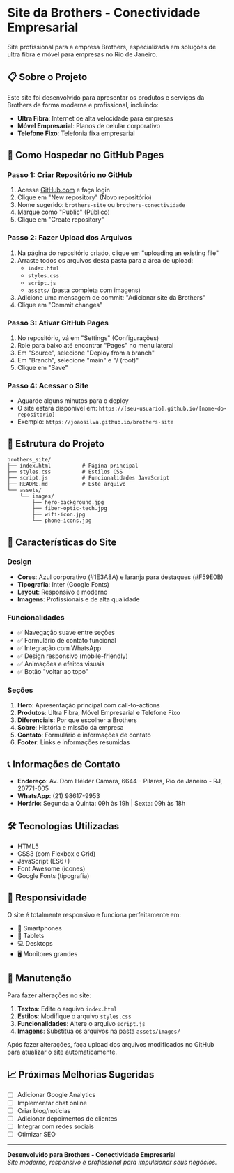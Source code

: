 # Site da Brothers - Conectividade Empresarial

Site profissional para a empresa Brothers, especializada em soluções de ultra fibra e móvel para empresas no Rio de Janeiro.

## 📋 Sobre o Projeto

Este site foi desenvolvido para apresentar os produtos e serviços da Brothers de forma moderna e profissional, incluindo:

- **Ultra Fibra**: Internet de alta velocidade para empresas
- **Móvel Empresarial**: Planos de celular corporativo
- **Telefone Fixo**: Telefonia fixa empresarial

## 🚀 Como Hospedar no GitHub Pages

### Passo 1: Criar Repositório no GitHub
1. Acesse [GitHub.com](https://github.com) e faça login
2. Clique em "New repository" (Novo repositório)
3. Nome sugerido: `brothers-site` ou `brothers-conectividade`
4. Marque como "Public" (Público)
5. Clique em "Create repository"

### Passo 2: Fazer Upload dos Arquivos
1. Na página do repositório criado, clique em "uploading an existing file"
2. Arraste todos os arquivos desta pasta para a área de upload:
   - `index.html`
   - `styles.css`
   - `script.js`
   - `assets/` (pasta completa com imagens)
3. Adicione uma mensagem de commit: "Adicionar site da Brothers"
4. Clique em "Commit changes"

### Passo 3: Ativar GitHub Pages
1. No repositório, vá em "Settings" (Configurações)
2. Role para baixo até encontrar "Pages" no menu lateral
3. Em "Source", selecione "Deploy from a branch"
4. Em "Branch", selecione "main" e "/ (root)"
5. Clique em "Save"

### Passo 4: Acessar o Site
- Aguarde alguns minutos para o deploy
- O site estará disponível em: `https://[seu-usuario].github.io/[nome-do-repositorio]`
- Exemplo: `https://joaosilva.github.io/brothers-site`

## 📁 Estrutura do Projeto

```
brothers_site/
├── index.html          # Página principal
├── styles.css          # Estilos CSS
├── script.js           # Funcionalidades JavaScript
├── README.md           # Este arquivo
└── assets/
    └── images/
        ├── hero-background.jpg
        ├── fiber-optic-tech.jpg
        ├── wifi-icon.jpg
        └── phone-icons.jpg
```

## 🎨 Características do Site

### Design
- **Cores**: Azul corporativo (#1E3A8A) e laranja para destaques (#F59E0B)
- **Tipografia**: Inter (Google Fonts)
- **Layout**: Responsivo e moderno
- **Imagens**: Profissionais e de alta qualidade

### Funcionalidades
- ✅ Navegação suave entre seções
- ✅ Formulário de contato funcional
- ✅ Integração com WhatsApp
- ✅ Design responsivo (mobile-friendly)
- ✅ Animações e efeitos visuais
- ✅ Botão "voltar ao topo"

### Seções
1. **Hero**: Apresentação principal com call-to-actions
2. **Produtos**: Ultra Fibra, Móvel Empresarial e Telefone Fixo
3. **Diferenciais**: Por que escolher a Brothers
4. **Sobre**: História e missão da empresa
5. **Contato**: Formulário e informações de contato
6. **Footer**: Links e informações resumidas

## 📞 Informações de Contato

- **Endereço**: Av. Dom Hélder Câmara, 6644 - Pilares, Rio de Janeiro - RJ, 20771-005
- **WhatsApp**: (21) 98617-9953
- **Horário**: Segunda a Quinta: 09h às 19h | Sexta: 09h às 18h

## 🛠️ Tecnologias Utilizadas

- HTML5
- CSS3 (com Flexbox e Grid)
- JavaScript (ES6+)
- Font Awesome (ícones)
- Google Fonts (tipografia)

## 📱 Responsividade

O site é totalmente responsivo e funciona perfeitamente em:
- 📱 Smartphones
- 📱 Tablets
- 💻 Desktops
- 🖥️ Monitores grandes

## 🔧 Manutenção

Para fazer alterações no site:

1. **Textos**: Edite o arquivo `index.html`
2. **Estilos**: Modifique o arquivo `styles.css`
3. **Funcionalidades**: Altere o arquivo `script.js`
4. **Imagens**: Substitua os arquivos na pasta `assets/images/`

Após fazer alterações, faça upload dos arquivos modificados no GitHub para atualizar o site automaticamente.

## 📈 Próximas Melhorias Sugeridas

- [ ] Adicionar Google Analytics
- [ ] Implementar chat online
- [ ] Criar blog/notícias
- [ ] Adicionar depoimentos de clientes
- [ ] Integrar com redes sociais
- [ ] Otimizar SEO

---

**Desenvolvido para Brothers - Conectividade Empresarial**  
*Site moderno, responsivo e profissional para impulsionar seus negócios.*


